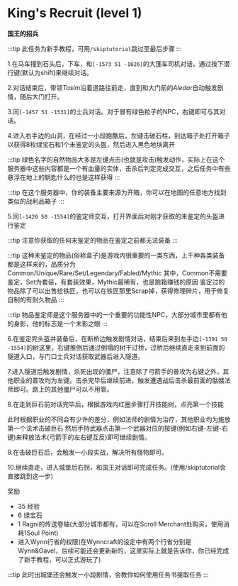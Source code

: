 # King's Recruit (level 1)
**国王的招兵**

:::tip
此任务为新手教程，可用`/skiptutorial`跳过至最后步骤
:::

1.在马车撞到石头后，下车，和`[-1573 51 -1626]`的大篷车司机对话。通过按下潜行键(默认为shift)来继续对话。

2.对话结束后，带领*Tasim*沿着道路往前走，直到和大门前的*Aledar*自动触发剧情，随后大门打开。

3.同`[-1457 51 -1531]`的士兵对话。对于冒有绿色粒子的NPC，右键即可与其对话。

4.进入右手边的山洞，在经过一小段跑酷后，左键击破石柱，到达箱子处打开箱子以获得8枚绿宝石和1个未鉴定的头盔，然后进入黑色地块离开

:::tip
绿色名字的自然物品大多是左键点击(也就是攻击)触发动作，实际上在这个服务器中这些内容都是一个有血量的实体，击杀后判定完成交互，之后任务中有些悬浮在地上的钥匙什么的也是这样获得
:::

:::tip
在这个服务器中，你的装备主要来源为开箱，你可以在地图的任意地方找到类似的战利品箱子
:::

5.同`[-1420 50 -1554]`的鉴定师交互，打开界面后对刚才获取的未鉴定的头盔进行鉴定

:::tip
注意你获取的任何未鉴定的物品在鉴定之前都无法装备
:::

:::tip
这种未鉴定的物品(俗称盒子)是游戏内很重要的一类东西，上千种各类装备都是这样来的，品质分为
Common/Unique/Rare/Set/Legendary/Fabled/Mythic
其中，Common不需要鉴定，Set为套装，有套装效果，Mythic最稀有，也是跑箱赚钱的原因
鉴定过的物品除了可以出售给铁匠，也可以在铁匠那里Scrap掉，获得修理碎片，用于修复自制的有耐久物品
:::

:::tip
物品鉴定师是这个服务器中的一个重要的功能性NPC，大部分城市里都有他的身影，他的标志是一个末影之眼
:::

6.在鉴定完头盔并装备后，在断桥边触发剧情对话，结束后来到左手边`[-1391 50 -1554]`的树这里，右键推倒后通过倒塌的树干过桥，过桥后继续直走来到前面的隧道入口，与门口士兵对话获取武器后进入隧道。

7.进入隧道后触发剧情，杀死出现的僵尸，注意除了弓箭手的普攻为右键之外，其他职业的普攻均为左键。击杀完毕后继续前进，触发遭遇战后击杀最前面的骷髅法师即可。路上的其他僵尸可以不用管。

8.在走到巨石前对话完毕后，根据游戏内红圈步骤打开技能树，点亮第一个技能

此时根据职业的不同会有少许的差分，例如法师的剧情为治疗，其他职业均为施放第一个法术击破巨石
然后手持武器点击第一个武器对应的按键(例如右键-左键-右键)来释放法术(弓箭手的左右键互反)即可继续剧情。

9.在击破巨石后，会触发一小段实战，解决所有怪物即可。

10.继续直走，进入城堡后右拐，和国王对话即可完成任务。(使用/skiptutorial会直接跳到这一步)


奖励  

+ 35 经验
+ 6 绿宝石
+ 1 Ragni的传送卷轴(大部分城市都有，可以在Scroll Merchant处购买，使用消耗1Soul Point)
+ 进入Wynn行省的权限(在Wynncraft的设定中有两个行省分别是Wynn&Gavel，后续可能还会更新新的，这里实际上就是告诉你，你已经完成了新手教程，可以正式游玩了)

:::tip
此时出城堡还会触发一小段剧情，会教你如何使用任务书接取任务
:::